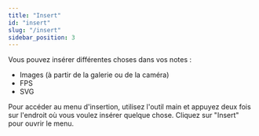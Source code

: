 ```yaml
---
title: "Insert"
id: "insert"
slug: "/insert"
sidebar_position: 3
---
```


Vous pouvez insérer différentes choses dans vos notes :

* Images (à partir de la galerie ou de la caméra)
* FPS
* SVG

Pour accéder au menu d'insertion, utilisez l'outil main et appuyez deux fois sur l'endroit où vous voulez insérer quelque chose. Cliquez sur "Insert" pour ouvrir le menu.
